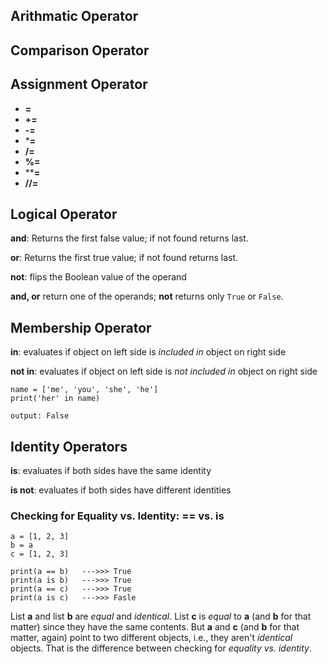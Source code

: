 ## Arithmatic Operator
## Comparison Operator
## Assignment Operator
* **=**
* **+=**
* **-=**
* ***=**
* **/=**
* **%=**
* ****=**
* **//=**

## Logical Operator
**and**: Returns the first false value; if not found returns last.

**or**: Returns the first true value; if not found returns last.

**not**: flips the Boolean value of the operand

**and, or** return one of the operands; **not** returns only `True` or `False`.

## Membership Operator
**in**: evaluates if object on left side is _included in_ object on right side

**not in**: evaluates if object on left side is _not included in_ object on right side
```
name = ['me', 'you', 'she', 'he']
print('her' in name)

output: False
```

## Identity Operators
**is**: evaluates if both sides have the same identity

**is not**: evaluates if both sides have different identities

### Checking for Equality vs. Identity: == vs. is
```
a = [1, 2, 3]
b = a
c = [1, 2, 3]

print(a == b)   --->>> True
print(a is b)   --->>> True
print(a == c)   --->>> True
print(a is c)   --->>> Fasle
```
List **a** and list **b** are _equal_ and _identical_. List **c** is _equal_ to **a** (and **b** for that matter) since they have the same contents. But **a** and **c** (and **b** for that matter, again) point to two different objects, i.e., they aren't _identical_ objects. That is the difference between checking for _equality vs. identity_.

